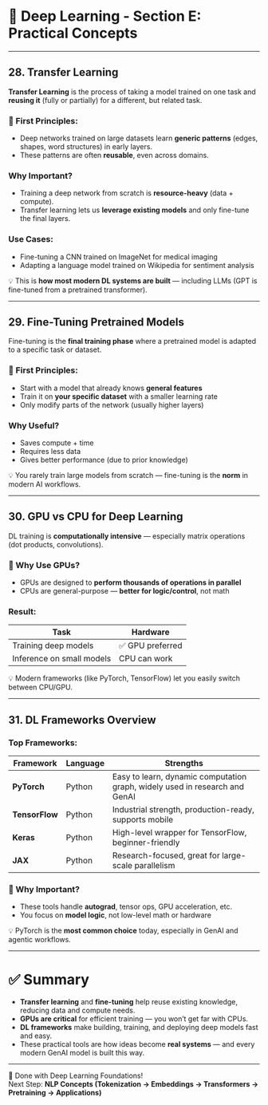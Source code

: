 # 🧠 Deep Learning - Section E: Practical Concepts

---

## 28. Transfer Learning

**Transfer Learning** is the process of taking a model trained on one task and **reusing it** (fully or partially) for a different, but related task.

### 🧠 First Principles:
- Deep networks trained on large datasets learn **generic patterns** (edges, shapes, word structures) in early layers.
- These patterns are often **reusable**, even across domains.

### Why Important?
- Training a deep network from scratch is **resource-heavy** (data + compute).
- Transfer learning lets us **leverage existing models** and only fine-tune the final layers.

### Use Cases:
- Fine-tuning a CNN trained on ImageNet for medical imaging
- Adapting a language model trained on Wikipedia for sentiment analysis

💡 This is **how most modern DL systems are built** — including LLMs (GPT is fine-tuned from a pretrained transformer).

---

## 29. Fine-Tuning Pretrained Models

Fine-tuning is the **final training phase** where a pretrained model is adapted to a specific task or dataset.

### 🧠 First Principles:
- Start with a model that already knows **general features**
- Train it on **your specific dataset** with a smaller learning rate
- Only modify parts of the network (usually higher layers)

### Why Useful?
- Saves compute + time
- Requires less data
- Gives better performance (due to prior knowledge)

💡 You rarely train large models from scratch — fine-tuning is the **norm** in modern AI workflows.

---

## 30. GPU vs CPU for Deep Learning

DL training is **computationally intensive** — especially matrix operations (dot products, convolutions).

### 🧠 Why Use GPUs?
- GPUs are designed to **perform thousands of operations in parallel**
- CPUs are general-purpose — **better for logic/control**, not math

### Result:
| Task | Hardware |
|------|----------|
| Training deep models | ✅ GPU preferred |
| Inference on small models | CPU can work |

💡 Modern frameworks (like PyTorch, TensorFlow) let you easily switch between CPU/GPU.

---

## 31. DL Frameworks Overview

### Top Frameworks:
| Framework | Language | Strengths |
|-----------|----------|-----------|
| **PyTorch** | Python | Easy to learn, dynamic computation graph, widely used in research and GenAI |
| **TensorFlow** | Python | Industrial strength, production-ready, supports mobile |
| **Keras** | Python | High-level wrapper for TensorFlow, beginner-friendly |
| **JAX** | Python | Research-focused, great for large-scale parallelism |

### 🧠 Why Important?
- These tools handle **autograd**, tensor ops, GPU acceleration, etc.
- You focus on **model logic**, not low-level math or hardware

💡 PyTorch is the **most common choice** today, especially in GenAI and agentic workflows.

---

# ✅ Summary

- **Transfer learning** and **fine-tuning** help reuse existing knowledge, reducing data and compute needs.
- **GPUs are critical** for efficient training — you won’t get far with CPUs.
- **DL frameworks** make building, training, and deploying deep models fast and easy.
- These practical tools are how ideas become **real systems** — and every modern GenAI model is built this way.

---

🧭 Done with Deep Learning Foundations!  
Next Step: **NLP Concepts (Tokenization → Embeddings → Transformers → Pretraining → Applications)**
